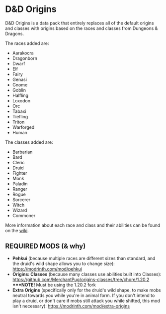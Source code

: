 # D&amp;D Origins
D&amp;D Origins is a data pack that entirely replaces all of the default origins and classes with origins based on the races and classes from Dungeons &amp; Dragons.

The races added are: 
- Aarakocra
- Dragonborn
- Dwarf
- Elf
- Fairy
- Genasi
- Gnome
- Goblin
- Halfling
- Loxodon
- Orc
- Tabaxi 
- Tiefling
- Triton
- Warforged
- Human

The classes added are: 
- Barbarian
- Bard
- Cleric
- Druid
- Fighter
- Monk
- Paladin
- Ranger
- Rogue
- Sorcerer
- Witch
- Wizard
- Commoner

More information about each race and class and their abilities can be found on the [wiki](https://github.com/starlitWixen/dnd-origins/wiki).

## REQUIRED MODS (&amp; why)
- **Pehkui** (because multiple races are different sizes than standard, and the druid's wild shape allows you to change size): <https://modrinth.com/mod/pehkui>
- **Origins: Classes** (because many classes use abilities built into Classes): <https://github.com/MerchantPug/origins-classes/tree/chore/1.20.2> **\*\*\*NOTE!** Must be using the 1.20.2 fork
- **Extra Origins** (specifically only for the druid's wild shape, to make mobs neutral towards you while you're in animal form. If you don't intend to play a druid, or don't care if mobs still attack you while shifted, this mod isn't necessary): <https://modrinth.com/mod/extra-origins>
